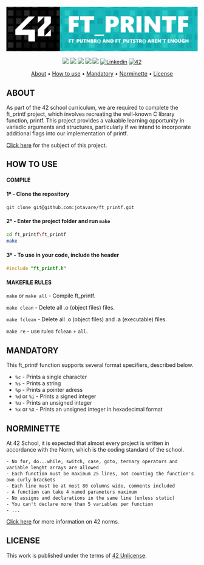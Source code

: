 <p align="center">
  <img src="https://github.com/jotavare/jotavare/blob/main/42/banner/new/42_ft_printf_banner_new.png">
</p>

<p align="center">
	<img src="https://img.shields.io/badge/status-finished-success?color=%2312bab9&style=flat-square" />
	<img src="https://img.shields.io/badge/evaluated-22%20%2F%2012%20%2F%202022-success?color=%2312bab9&style=flat-square" />
	<img src="https://img.shields.io/badge/score-104%20%2F%20100-success?color=%2312bab9&style=flat-square" />
	<img src="https://img.shields.io/github/languages/top/jotavare/ft_printf?color=%2312bab9&style=flat-square" />
	<img src="https://img.shields.io/github/last-commit/jotavare/ft_printf?color=%2312bab9&style=flat-square" />
	<a href='https://www.linkedin.com/in/joaoptoliveira' target="_blank"><img alt='Linkedin' src='https://img.shields.io/badge/LinkedIn-100000?style=flat-square&logo=Linkedin&logoColor=white&labelColor=0A66C2&color=0A66C2'/></a>
	<a href='https://profile.intra.42.fr/users/jotavare' target="_blank"><img alt='42' src='https://img.shields.io/badge/Porto-100000?style=flat-square&logo=42&logoColor=white&labelColor=000000&color=000000'/></a>
</p>

<p align="center">
	<a href="#about">About</a> •
	<a href="#how-to-use">How to use</a> •
	<a href="#mandatory">Mandatory</a> •
	<a href="#norminette">Norminette</a> •
	<a href="#license">License</a>
</p>

## ABOUT
As part of the 42 school curriculum, we are required to complete the ft_printf project, which involves recreating the well-known C library function, printf. This project provides a valuable learning opportunity in variadic arguments and structures, particularly if we intend to incorporate additional flags into our implementation of printf.

<a href="https://github.com/jotavare/ft_printf/blob/master/subject/en_subject_ft_printf.pdf">Click here</a> for the subject of this project.

## HOW TO USE
#### COMPILE
#### 1º - Clone the repository
```git
git clone git@github.com:jotavare/ft_printf.git
```

#### 2º - Enter the project folder and run `make`
```bash
cd ft_printf\ft_printf
make
```

#### 3º - To use in your code, include the header
```c
#include "ft_printf.h"
```

#### MAKEFILE RULES

`make` or `make all` - Compile ft_printf.

`make clean` - Delete all .o (object files) files.

`make fclean` - Delete all .o (object files) and .a (executable) files.

`make re` - use rules `fclean` + `all`.

## MANDATORY
This ft_printf function supports several format specifiers, described below.

* `%c` - Prints a single character
* `%s` - Prints a string
* `%p` - Prints a pointer adress
* `%d` or `%i` - Prints a signed integer
* `%u` - Prints an unsigned integer
* `%x` or `%X` - Prints an unsigned integer in hexadecimal format

## NORMINETTE
At 42 School, it is expected that almost every project is written in accordance with the Norm, which is the coding standard of the school.

```
- No for, do...while, switch, case, goto, ternary operators and variable lenght arrays are allowed
- Each function must be maximum 25 lines, not counting the function's own curly brackets
- Each line must be at most 80 columns wide, comments included
- A function can take 4 named parameters maximum
- No assigns and declarations in the same line (unless static)
- You can't declare more than 5 variables per function
- ...
```

<a href="https://github.com/jotavare/jotavare/blob/main/42/pdf/en_norm.pdf">Click here</a> for more information on 42 norms.

## LICENSE
<p>
This work is published under the terms of <a href="https://github.com/jotavare/jotavare/blob/main/LICENSE">42 Unlicense</a>.
</p>
